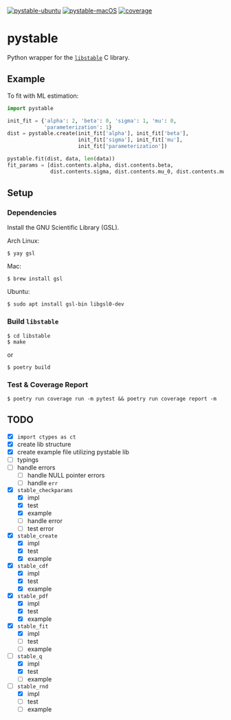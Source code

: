 [![pystable-ubuntu](https://github.com/overlay-market/pystable/actions/workflows/python-ubuntu.yaml/badge.svg)](https://github.com/overlay-market/pystable/actions/workflows/python-ubuntu.yaml)
[![pystable-macOS](https://github.com/overlay-market/pystable/actions/workflows/python-macOS.yaml/badge.svg)](https://github.com/overlay-market/pystable/actions/workflows/python-macOS.yaml)
[![coverage](https://github.com/overlay-market/pystable/tree/main/doc/coverage.svg)](https://github.com/overlay-market/pystable/tree/main/doc/coverage.svg)

# pystable

Python wrapper for the [`libstable`](https://www.jstatsoft.org/article/view/v078i01) C library.

## Example

To fit with ML estimation:

```python
import pystable

init_fit = {'alpha': 2, 'beta': 0, 'sigma': 1, 'mu': 0,
            'parameterization': 1}
dist = pystable.create(init_fit['alpha'], init_fit['beta'],
                       init_fit['sigma'], init_fit['mu'],
                       init_fit['parameterization'])

pystable.fit(dist, data, len(data))
fit_params = [dist.contents.alpha, dist.contents.beta,
              dist.contents.sigma, dist.contents.mu_0, dist.contents.mu_1]
```

## Setup
### Dependencies
Install the GNU Scientific Library (GSL).

Arch Linux:
```
$ yay gsl
```

Mac:
```
$ brew install gsl
```

Ubuntu:
```
$ sudo apt install gsl-bin libgsl0-dev
```

### Build `libstable`
```
$ cd libstable
$ make
```

or

```
$ poetry build
```

### Test & Coverage Report
```
$ poetry run coverage run -m pytest && poetry run coverage report -m
```

## TODO
- [x] `import ctypes as ct`
- [x] create lib structure
- [x] create example file utilizing pystable lib
- [ ] typings
- [ ] handle errors
  - [ ] handle NULL pointer errors
  - [ ] handle `err`
- [x] `stable_checkparams`
  - [x] impl
  - [x] test
  - [x] example
  - [ ] handle error
  - [ ] test error
- [x] `stable_create`
  - [x] impl
  - [x] test
  - [x] example
- [x] `stable_cdf`
  - [x] impl
  - [x] test
  - [x] example
- [x] `stable_pdf`
  - [x] impl
  - [x] test
  - [x] example
- [x] `stable_fit`
  - [x] impl
  - [ ] test
  - [ ] example
- [ ] `stable_q`
  - [x] impl
  - [x] test
  - [ ] example
- [ ] `stable_rnd`
  - [x] impl
  - [ ] test
  - [ ] example
